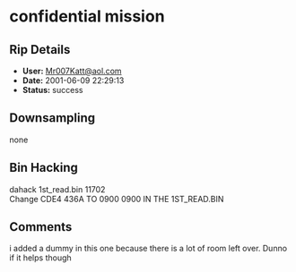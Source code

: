 # confidential mission

## Rip Details

- **User:** Mr007Katt@aol.com
- **Date:** 2001-06-09 22:29:13
- **Status:** success

## Downsampling

none

## Bin Hacking

dahack 1st_read.bin 11702<br />Change CDE4 436A TO 0900 0900 IN THE 1ST_READ.BIN

## Comments

i added a dummy in this one because there is a lot of room left over.  Dunno if it helps though

